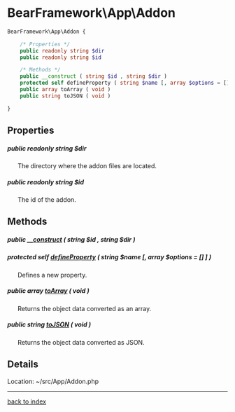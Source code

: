 # BearFramework\App\Addon

```php
BearFramework\App\Addon {

	/* Properties */
	public readonly string $dir
	public readonly string $id

	/* Methods */
	public __construct ( string $id , string $dir )
	protected self defineProperty ( string $name [, array $options = [] ] )
	public array toArray ( void )
	public string toJSON ( void )

}
```

## Properties

##### public readonly string $dir

&nbsp;&nbsp;&nbsp;&nbsp;&nbsp;&nbsp;The directory where the addon files are located.

##### public readonly string $id

&nbsp;&nbsp;&nbsp;&nbsp;&nbsp;&nbsp;The id of the addon.

## Methods

##### public [__construct](bearframework.app.addon.__construct.method.md) ( string $id , string $dir )

##### protected self [defineProperty](bearframework.app.addon.defineproperty.method.md) ( string $name [, array $options = [] ] )

&nbsp;&nbsp;&nbsp;&nbsp;&nbsp;&nbsp;Defines a new property.

##### public array [toArray](bearframework.app.addon.toarray.method.md) ( void )

&nbsp;&nbsp;&nbsp;&nbsp;&nbsp;&nbsp;Returns the object data converted as an array.

##### public string [toJSON](bearframework.app.addon.tojson.method.md) ( void )

&nbsp;&nbsp;&nbsp;&nbsp;&nbsp;&nbsp;Returns the object data converted as JSON.

## Details

Location: ~/src/App/Addon.php

---

[back to index](index.md)


